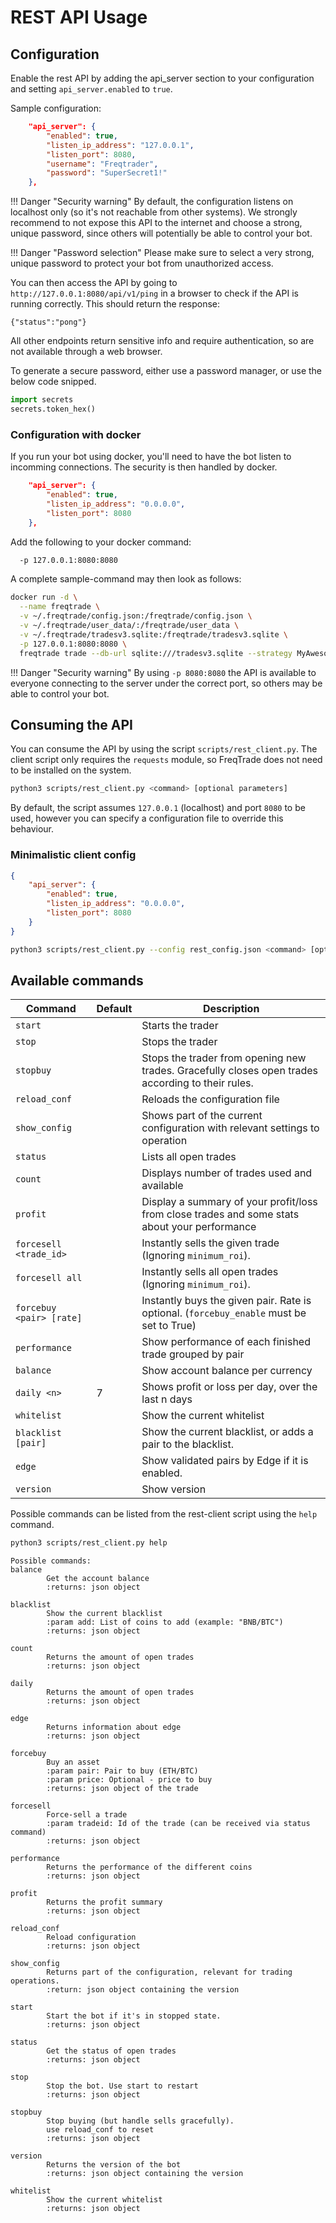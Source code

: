 # REST API Usage

## Configuration

Enable the rest API by adding the api_server section to your configuration and setting `api_server.enabled` to `true`.

Sample configuration:

``` json
    "api_server": {
        "enabled": true,
        "listen_ip_address": "127.0.0.1",
        "listen_port": 8080,
        "username": "Freqtrader",
        "password": "SuperSecret1!"
    },
```

!!! Danger "Security warning"
    By default, the configuration listens on localhost only (so it's not reachable from other systems). We strongly recommend to not expose this API to the internet and choose a strong, unique password, since others will potentially be able to control your bot.

!!! Danger "Password selection"
    Please make sure to select a very strong, unique password to protect your bot from unauthorized access.

You can then access the API by going to `http://127.0.0.1:8080/api/v1/ping` in a browser to check if the API is running correctly.
This should return the response:

``` output
{"status":"pong"}
```

All other endpoints return sensitive info and require authentication, so are not available through a web browser.

To generate a secure password, either use a password manager, or use the below code snipped.

``` python
import secrets
secrets.token_hex()
```

### Configuration with docker

If you run your bot using docker, you'll need to have the bot listen to incomming connections. The security is then handled by docker.

``` json
    "api_server": {
        "enabled": true,
        "listen_ip_address": "0.0.0.0",
        "listen_port": 8080
    },
```

Add the following to your docker command:

``` bash
  -p 127.0.0.1:8080:8080
```

A complete sample-command may then look as follows:

```bash
docker run -d \
  --name freqtrade \
  -v ~/.freqtrade/config.json:/freqtrade/config.json \
  -v ~/.freqtrade/user_data/:/freqtrade/user_data \
  -v ~/.freqtrade/tradesv3.sqlite:/freqtrade/tradesv3.sqlite \
  -p 127.0.0.1:8080:8080 \
  freqtrade trade --db-url sqlite:///tradesv3.sqlite --strategy MyAwesomeStrategy
```

!!! Danger "Security warning"
    By using `-p 8080:8080` the API is available to everyone connecting to the server under the correct port, so others may be able to control your bot.

## Consuming the API

You can consume the API by using the script `scripts/rest_client.py`.
The client script only requires the `requests` module, so FreqTrade does not need to be installed on the system.

``` bash
python3 scripts/rest_client.py <command> [optional parameters]
```

By default, the script assumes `127.0.0.1` (localhost) and port `8080` to be used, however you can specify a configuration file to override this behaviour.

### Minimalistic client config

``` json
{
    "api_server": {
        "enabled": true,
        "listen_ip_address": "0.0.0.0",
        "listen_port": 8080
    }
}
```

``` bash
python3 scripts/rest_client.py --config rest_config.json <command> [optional parameters]
```

## Available commands

|  Command | Default | Description |
|----------|---------|-------------|
| `start` | | Starts the trader
| `stop` | | Stops the trader
| `stopbuy` | | Stops the trader from opening new trades. Gracefully closes open trades according to their rules.
| `reload_conf` | | Reloads the configuration file
| `show_config` | | Shows part of the current configuration with relevant settings to operation
| `status` | | Lists all open trades
| `count` | | Displays number of trades used and available
| `profit` | | Display a summary of your profit/loss from close trades and some stats about your performance
| `forcesell <trade_id>` | | Instantly sells the given trade  (Ignoring `minimum_roi`).
| `forcesell all` | | Instantly sells all open trades (Ignoring `minimum_roi`).
| `forcebuy <pair> [rate]` | | Instantly buys the given pair. Rate is optional. (`forcebuy_enable` must be set to True)
| `performance` | | Show performance of each finished trade grouped by pair
| `balance` | | Show account balance per currency
| `daily <n>` | 7 | Shows profit or loss per day, over the last n days
| `whitelist` | | Show the current whitelist
| `blacklist [pair]` | | Show the current blacklist, or adds a pair to the blacklist.
| `edge` | | Show validated pairs by Edge if it is enabled.
| `version` | | Show version

Possible commands can be listed from the rest-client script using the `help` command.

``` bash
python3 scripts/rest_client.py help
```

``` output
Possible commands:
balance
        Get the account balance
        :returns: json object

blacklist
        Show the current blacklist
        :param add: List of coins to add (example: "BNB/BTC")
        :returns: json object

count
        Returns the amount of open trades
        :returns: json object

daily
        Returns the amount of open trades
        :returns: json object

edge
        Returns information about edge
        :returns: json object

forcebuy
        Buy an asset
        :param pair: Pair to buy (ETH/BTC)
        :param price: Optional - price to buy
        :returns: json object of the trade

forcesell
        Force-sell a trade
        :param tradeid: Id of the trade (can be received via status command)
        :returns: json object

performance
        Returns the performance of the different coins
        :returns: json object

profit
        Returns the profit summary
        :returns: json object

reload_conf
        Reload configuration
        :returns: json object

show_config
        Returns part of the configuration, relevant for trading operations.
        :return: json object containing the version

start
        Start the bot if it's in stopped state.
        :returns: json object

status
        Get the status of open trades
        :returns: json object

stop
        Stop the bot. Use start to restart
        :returns: json object

stopbuy
        Stop buying (but handle sells gracefully).
        use reload_conf to reset
        :returns: json object

version
        Returns the version of the bot
        :returns: json object containing the version

whitelist
        Show the current whitelist
        :returns: json object
```
